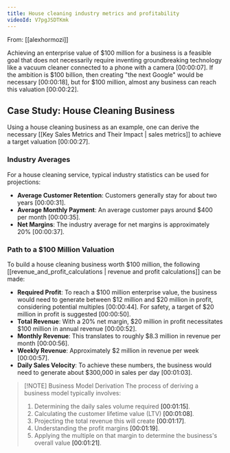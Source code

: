 ```yaml
---
title: House cleaning industry metrics and profitability
videoId: V7pgJSDTKmk
---
```


From: [[alexhormozi]] <br/> 

Achieving an enterprise value of $100 million for a business is a feasible goal that does not necessarily require inventing groundbreaking technology like a vacuum cleaner connected to a phone with a camera <a class="yt-timestamp" data-t="00:00:07">[00:00:07]</a>. If the ambition is $100 billion, then creating "the next Google" would be necessary <a class="yt-timestamp" data-t="00:00:18">[00:00:18]</a>, but for $100 million, almost any business can reach this valuation <a class="yt-timestamp" data-t="00:00:22">[00:00:22]</a>.

## Case Study: House Cleaning Business

Using a house cleaning business as an example, one can derive the necessary [[Key Sales Metrics and Their Impact | sales metrics]] to achieve a target valuation <a class="yt-timestamp" data-t="00:00:27">[00:00:27]</a>.

### Industry Averages

For a house cleaning service, typical industry statistics can be used for projections:
*   **Average Customer Retention**: Customers generally stay for about two years <a class="yt-timestamp" data-t="00:00:31">[00:00:31]</a>.
*   **Average Monthly Payment**: An average customer pays around $400 per month <a class="yt-timestamp" data-t="00:00:35">[00:00:35]</a>.
*   **Net Margins**: The industry average for net margins is approximately 20% <a class="yt-timestamp" data-t="00:00:37">[00:00:37]</a>.

### Path to a $100 Million Valuation

To build a house cleaning business worth $100 million, the following [[revenue_and_profit_calculations | revenue and profit calculations]] can be made:
*   **Required Profit**: To reach a $100 million enterprise value, the business would need to generate between $12 million and $20 million in profit, considering potential multiples <a class="yt-timestamp" data-t="00:00:44">[00:00:44]</a>. For safety, a target of $20 million in profit is suggested <a class="yt-timestamp" data-t="00:00:50">[00:00:50]</a>.
*   **Total Revenue**: With a 20% net margin, $20 million in profit necessitates $100 million in annual revenue <a class="yt-timestamp" data-t="00:00:52">[00:00:52]</a>.
*   **Monthly Revenue**: This translates to roughly $8.3 million in revenue per month <a class="yt-timestamp" data-t="00:00:56">[00:00:56]</a>.
*   **Weekly Revenue**: Approximately $2 million in revenue per week <a class="yt-timestamp" data-t="00:00:57">[00:00:57]</a>.
*   **Daily Sales Velocity**: To achieve these numbers, the business would need to generate about $300,000 in sales per day <a class="yt-timestamp" data-t="00:01:03">[00:01:03]</a>.

> [!NOTE] Business Model Derivation
> The process of deriving a business model typically involves:
> 1.  Determining the daily sales volume required <a class="yt-timestamp" data-t="00:01:15">[00:01:15]</a>.
> 2.  Calculating the customer lifetime value (LTV) <a class="yt-timestamp" data-t="00:01:08">[00:01:08]</a>.
> 3.  Projecting the total revenue this will create <a class="yt-timestamp" data-t="00:01:17">[00:01:17]</a>.
> 4.  Understanding the profit margins <a class="yt-timestamp" data-t="00:01:19">[00:01:19]</a>.
> 5.  Applying the multiple on that margin to determine the business's overall value <a class="yt-timestamp" data-t="00:01:21">[00:01:21]</a>.